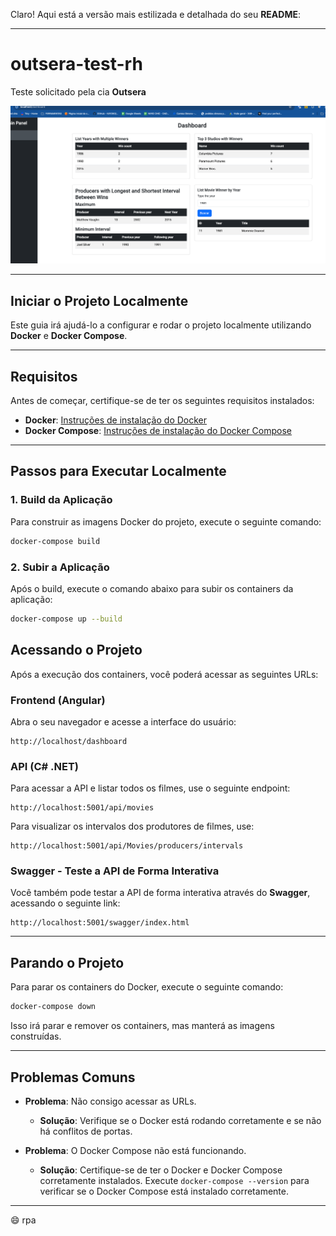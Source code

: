 Claro! Aqui está a versão mais estilizada e detalhada do seu **README**:

---

# **outsera-test-rh**
Teste solicitado pela cia **Outsera**

![alt text](image.png)

---

## **Iniciar o Projeto Localmente**

Este guia irá ajudá-lo a configurar e rodar o projeto localmente utilizando **Docker** e **Docker Compose**.

---

## **Requisitos**

Antes de começar, certifique-se de ter os seguintes requisitos instalados:

- **Docker**: [Instruções de instalação do Docker](https://docs.docker.com/get-docker/)
- **Docker Compose**: [Instruções de instalação do Docker Compose](https://docs.docker.com/compose/install/)

---

## **Passos para Executar Localmente**

### **1. Build da Aplicação**

Para construir as imagens Docker do projeto, execute o seguinte comando:

```bash
docker-compose build
```

### **2. Subir a Aplicação**

Após o build, execute o comando abaixo para subir os containers da aplicação:

```bash
docker-compose up --build
```


## **Acessando o Projeto**

Após a execução dos containers, você poderá acessar as seguintes URLs:

### **Frontend (Angular)**

Abra o seu navegador e acesse a interface do usuário:

```
http://localhost/dashboard
```

### **API (C# .NET)**

Para acessar a API e listar todos os filmes, use o seguinte endpoint:

```
http://localhost:5001/api/movies
```

Para visualizar os intervalos dos produtores de filmes, use:

```
http://localhost:5001/api/Movies/producers/intervals
```

### **Swagger - Teste a API de Forma Interativa**

Você também pode testar a API de forma interativa através do **Swagger**, acessando o seguinte link:

```
http://localhost:5001/swagger/index.html
```

---

## **Parando o Projeto**

Para parar os containers do Docker, execute o seguinte comando:

```bash
docker-compose down
```

Isso irá parar e remover os containers, mas manterá as imagens construídas.

---

## **Problemas Comuns**

- **Problema**: Não consigo acessar as URLs.
  - **Solução**: Verifique se o Docker está rodando corretamente e se não há conflitos de portas.

- **Problema**: O Docker Compose não está funcionando.
  - **Solução**: Certifique-se de ter o Docker e Docker Compose corretamente instalados. Execute `docker-compose --version` para verificar se o Docker Compose está instalado corretamente.

---
😄 rpa
